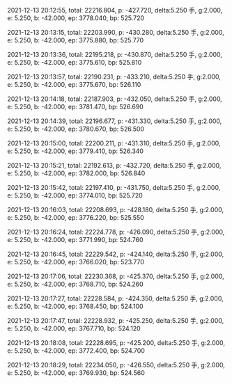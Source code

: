 2021-12-13 20:12:55, total: 22216.804, p: -427.720, delta:5.250 手, g:2.000, e: 5.250, b: -42.000, ep: 3778.040, bp: 525.720

2021-12-13 20:13:15, total: 22203.990, p: -430.280, delta:5.250 手, g:2.000, e: 5.250, b: -42.000, ep: 3775.880, bp: 525.770

2021-12-13 20:13:36, total: 22195.218, p: -430.870, delta:5.250 手, g:2.000, e: 5.250, b: -42.000, ep: 3775.610, bp: 525.810

2021-12-13 20:13:57, total: 22190.231, p: -433.210, delta:5.250 手, g:2.000, e: 5.250, b: -42.000, ep: 3775.670, bp: 526.110

2021-12-13 20:14:18, total: 22187.903, p: -432.050, delta:5.250 手, g:2.000, e: 5.250, b: -42.000, ep: 3781.470, bp: 526.690

2021-12-13 20:14:39, total: 22196.677, p: -431.330, delta:5.250 手, g:2.000, e: 5.250, b: -42.000, ep: 3780.670, bp: 526.500

2021-12-13 20:15:00, total: 22200.211, p: -431.310, delta:5.250 手, g:2.000, e: 5.250, b: -42.000, ep: 3779.410, bp: 526.340

2021-12-13 20:15:21, total: 22192.613, p: -432.720, delta:5.250 手, g:2.000, e: 5.250, b: -42.000, ep: 3782.000, bp: 526.840

2021-12-13 20:15:42, total: 22197.410, p: -431.750, delta:5.250 手, g:2.000, e: 5.250, b: -42.000, ep: 3774.010, bp: 525.720

2021-12-13 20:16:03, total: 22208.693, p: -428.180, delta:5.250 手, g:2.000, e: 5.250, b: -42.000, ep: 3776.220, bp: 525.550

2021-12-13 20:16:24, total: 22224.778, p: -426.090, delta:5.250 手, g:2.000, e: 5.250, b: -42.000, ep: 3771.990, bp: 524.760

2021-12-13 20:16:45, total: 22229.542, p: -424.140, delta:5.250 手, g:2.000, e: 5.250, b: -42.000, ep: 3766.020, bp: 523.770

2021-12-13 20:17:06, total: 22230.368, p: -425.370, delta:5.250 手, g:2.000, e: 5.250, b: -42.000, ep: 3768.710, bp: 524.260

2021-12-13 20:17:27, total: 22228.584, p: -424.350, delta:5.250 手, g:2.000, e: 5.250, b: -42.000, ep: 3768.450, bp: 524.100

2021-12-13 20:17:47, total: 22228.932, p: -425.250, delta:5.250 手, g:2.000, e: 5.250, b: -42.000, ep: 3767.710, bp: 524.120

2021-12-13 20:18:08, total: 22228.695, p: -425.200, delta:5.250 手, g:2.000, e: 5.250, b: -42.000, ep: 3772.400, bp: 524.700

2021-12-13 20:18:29, total: 22234.050, p: -426.550, delta:5.250 手, g:2.000, e: 5.250, b: -42.000, ep: 3769.930, bp: 524.560
